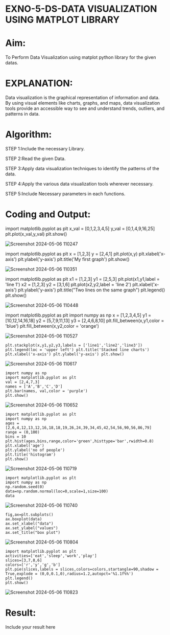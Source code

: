 # EXNO-5-DS-DATA VISUALIZATION USING MATPLOT LIBRARY

# Aim:
  To Perform Data Visualization using matplot python library for the given datas.

# EXPLANATION:
Data visualization is the graphical representation of information and data. By using visual elements like charts, graphs, and maps, data visualization tools provide an accessible way to see and understand trends, outliers, and patterns in data.

# Algorithm:
STEP 1:Include the necessary Library.

STEP 2:Read the given Data.

STEP 3:Apply data visualization techniques to identify the patterns of the data.

STEP 4:Apply the various data visualization tools wherever necessary.

STEP 5:Include Necessary parameters in each functions.

# Coding and Output:


import matplotlib.pyplot as plt
x_val = [0,1,2,3,4,5]
y_val = [0,1,4,9,16,25]
plt.plot(x_val,y_val)
plt.show()

![Screenshot 2024-05-06 110247](https://github.com/23013743/EXNO-5-DS/assets/161271714/03db6e2a-beff-45e0-83a2-de2537384c81)


import matplotlib.pyplot as plt
x = [1,2,3]
y = [2,4,1]
plt.plot(x,y)
plt.xlabel('x-axis')
plt.ylabel('y-axis')
plt.title('My first graph')
plt.show()

![Screenshot 2024-05-06 110351](https://github.com/23013743/EXNO-5-DS/assets/161271714/7e7559e4-5e09-4bb2-9fb0-8d37d14e6d74)


import matplotlib.pyplot as plt
x1 = [1,2,3]
y1 = [2,5,3]
plt.plot(x1,y1,label = 'line 1')
x2 = [1,2,3]
y2 = [3,1,6]
plt.plot(x2,y2,label = 'line 2')
plt.xlabel('x-axis')
plt.ylabel('y-axis')
plt.title("Two lines on the same graph")
plt.legend()
plt.show()


![Screenshot 2024-05-06 110448](https://github.com/23013743/EXNO-5-DS/assets/161271714/16e87bfa-27fe-434b-a574-d11ee68cff28)

import matplotlib.pyplot as plt
import numpy as np
x = [1,2,3,4,5]
y1 = [10,12,14,16,18]
y2 = [5,7,9,11,13]
y3 = [2,4,6,8,10]
plt.fill_between(x,y1,color = 'blue')
plt.fill_between(x,y2,color = 'orange')


![Screenshot 2024-05-06 110527](https://github.com/23013743/EXNO-5-DS/assets/161271714/ab80fa60-f8b0-4aff-8c1d-eafadb00f6f0)

``
plt.stackplot(x,y1,y2,y3,labels = ['line1','line2','line3'])
plt.legend(loc = 'upper left')
plt.title('Stacked line charts')
plt.xlabel('x-axis')
plt.ylabel('y-axis')
plt.show()
``

![Screenshot 2024-05-06 110617](https://github.com/23013743/EXNO-5-DS/assets/161271714/848cf02d-6463-4b98-aae1-d22ccc233810)

```
import numpy as np
import matplotlib.pyplot as plt
val = [2,4,7,3]
names = ['A','B','C','D']
plt.bar(names, val,color = 'purple')
plt.show()
```

![Screenshot 2024-05-06 110652](https://github.com/23013743/EXNO-5-DS/assets/161271714/e3e5c0a7-e97d-4526-8722-5269db332fb1)


```
import matplotlib.pyplot as plt
import numpy as np
ages = [2,6,4,12,13,12,16,18,18,19,26,24,39,34,45,42,54,56,90,56,86,79]
range = (0,100)
bins = 10
plt.hist(ages,bins,range,color='green',histtype='bar',rwidth=0.8)
plt.xlabel('age')
plt.ylabel('no of people')
plt.title('histogram')
plt.show()
```
![Screenshot 2024-05-06 110719](https://github.com/23013743/EXNO-5-DS/assets/161271714/90111252-7ac8-4339-a3b4-b7f606a39e91)


```
import matplotlib.pyplot as plt
import numpy as np
np.random.seed(0)
data=np.random.normal(loc=0,scale=1,size=100)
data
```

![Screenshot 2024-05-06 110740](https://github.com/23013743/EXNO-5-DS/assets/161271714/88f20a3f-1dd7-404c-a33a-78e53aad1b24)

```
fig,ax=plt.subplots()
ax.boxplot(data)
ax.set_xlabel("data")
ax.set_ylabel("values")
ax.set_title("box plot")
```
![Screenshot 2024-05-06 110804](https://github.com/23013743/EXNO-5-DS/assets/161271714/a8594bc6-82f3-48a3-bbfd-7b3663a0aade)

```
import matplotlib.pyplot as plt
activities=['eat','sleep','work','play']
slices=[3,7,8,6]
colors=['r','y','g','b']
plt.pie(slices,labels = slices,colors=colors,startangle=90,shadow = True,explode = (0,0,0.1,0),radius=1.2,autopct='%1.1f%%')
plt.legend()
plt.show()
```
![Screenshot 2024-05-06 110823](https://github.com/23013743/EXNO-5-DS/assets/161271714/de3fe53c-40f8-4ba2-9fac-8b4dc36e5010)
























# Result:
 Include your result here
